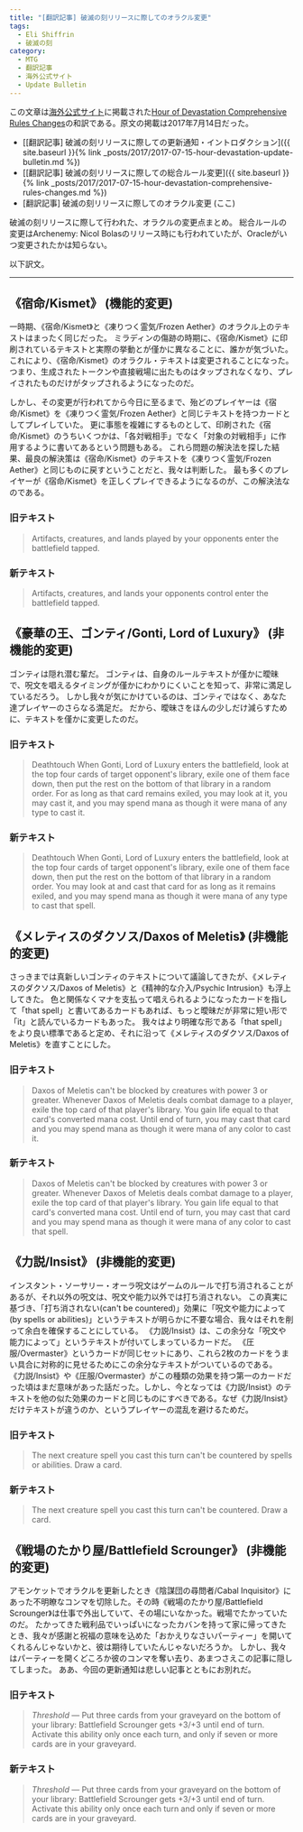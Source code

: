 ```yaml
---
title: "[翻訳記事] 破滅の刻リリースに際してのオラクル変更"
tags:
  - Eli Shiffrin
  - 破滅の刻
category:
  - MTG
  - 翻訳記事
  - 海外公式サイト
  - Update Bulletin
---
```


この文章は[海外公式サイト](http://magic.wizards.com/)に掲載された[Hour of Devastation Comprehensive Rules Changes](http://magic.wizards.com/en/articles/archive/play-design/hour-devastation-comprehensive-rules-changes-2017-07-14)の和訳である。原文の掲載は2017年7月14日だった。

* [[翻訳記事] 破滅の刻リリースに際しての更新通知・イントロダクション]({{ site.baseurl }}{% link _posts/2017/2017-07-15-hour-devastation-update-bulletin.md %})
* [[翻訳記事] 破滅の刻リリースに際しての総合ルール変更]({{ site.baseurl }}{% link _posts/2017/2017-07-15-hour-devastation-comprehensive-rules-changes.md %})
* [翻訳記事] 破滅の刻リリースに際してのオラクル変更 (ここ)

破滅の刻リリースに際して行われた、オラクルの変更点まとめ。
総合ルールの変更はArchenemy: Nicol Bolasのリリース時にも行われていたが、Oracleがいつ変更されたかは知らない。

<!-- more -->

以下訳文。

----

## 《宿命/Kismet》 (機能的変更)

一時期、《宿命/Kismet》と《凍りつく霊気/Frozen Aether》のオラクル上のテキストはまったく同じだった。
ミラディンの傷跡の時期に、《宿命/Kismet》に印刷されているテキストと実際の挙動とが僅かに異なることに、誰かが気づいた。
これにより、《宿命/Kismet》のオラクル・テキストは変更されることになった。
つまり、生成されたトークンや直接戦場に出たものはタップされなくなり、プレイされたものだけがタップされるようになったのだ。

しかし、その変更が行われてから今日に至るまで、殆どのプレイヤーは《宿命/Kismet》を《凍りつく霊気/Frozen Aether》と同じテキストを持つカードとしてプレイしていた。
更に事態を複雑にするものとして、印刷された《宿命/Kismet》のうちいくつかは、「各対戦相手」でなく「対象の対戦相手」に作用するように書いてあるという問題もある。
これら問題の解決法を探した結果、最良の解決策は《宿命/Kismet》のテキストを《凍りつく霊気/Frozen Aether》と同じものに戻すということだと、我々は判断した。
最も多くのプレイヤーが《宿命/Kismet》を正しくプレイできるようになるのが、この解決法なのである。

### 旧テキスト

> Artifacts, creatures, and lands played by your opponents enter the battlefield tapped.

### 新テキスト

> Artifacts, creatures, and lands your opponents control enter the battlefield tapped.

## 《豪華の王、ゴンティ/Gonti, Lord of Luxury》 (非機能的変更)

ゴンティは隠れ潜む輩だ。
ゴンティは、自身のルールテキストが僅かに曖昧で、呪文を唱えるタイミングが僅かにわかりにくいことを知って、非常に満足しているだろう。
しかし我々が気にかけているのは、ゴンティではなく、あなた達プレイヤーのさらなる満足だ。
だから、曖昧さをほんの少しだけ減らすために、テキストを僅かに変更したのだ。

### 旧テキスト

> Deathtouch
> When Gonti, Lord of Luxury enters the battlefield, look at the top four cards of target opponent's library, exile one of them face down, then put the rest on the bottom of that library in a random order. For as long as that card remains exiled, you may look at it, you may cast it, and you may spend mana as though it were mana of any type to cast it.

### 新テキスト

> Deathtouch
> When Gonti, Lord of Luxury enters the battlefield, look at the top four cards of target opponent's library, exile one of them face down, then put the rest on the bottom of that library in a random order. You may look at and cast that card for as long as it remains exiled, and you may spend mana as though it were mana of any type to cast that spell.

## 《メレティスのダクソス/Daxos of Meletis》 (非機能的変更)

さっきまでは真新しいゴンティのテキストについて議論してきたが、《メレティスのダクソス/Daxos of Meletis》と《精神的な介入/Psychic Intrusion》も浮上してきた。
色と関係なくマナを支払って唱えられるようになったカードを指して「that spell」と書いてあるカードもあれば、もっと曖昧だが非常に短い形で「it」と読んでいるカードもあった。
我々はより明確な形である「that spell」をより良い標準であると定め、それに沿って《メレティスのダクソス/Daxos of Meletis》を直すことにした。

### 旧テキスト

> Daxos of Meletis can't be blocked by creatures with power 3 or greater.
> Whenever Daxos of Meletis deals combat damage to a player, exile the top card of that player's library. You gain life equal to that card's converted mana cost. Until end of turn, you may cast that card and you may spend mana as though it were mana of any color to cast it.

### 新テキスト

> Daxos of Meletis can't be blocked by creatures with power 3 or greater.
> Whenever Daxos of Meletis deals combat damage to a player, exile the top card of that player's library. You gain life equal to that card's converted mana cost. Until end of turn, you may cast that card and you may spend mana as though it were mana of any color to cast that spell.

## 《力説/Insist》 (非機能的変更)

インスタント・ソーサリー・オーラ呪文はゲームのルールで打ち消されることがあるが、それ以外の呪文は、呪文や能力以外では打ち消されない。
この真実に基づき、「打ち消されない(can't be countered)」効果に「呪文や能力によって(by spells or abilities)」というテキストが明らかに不要な場合、我々はそれを削って余白を確保することにしている。
《力説/Insist》は、この余分な「呪文や能力によって」というテキストが付いてしまっているカードだ。
《圧服/Overmaster》というカードが同じセットにあり、これら2枚のカードをうまい具合に対称的に見せるためにこの余分なテキストがついているのである。
《力説/Insist》や《圧服/Overmaster》がこの種類の効果を持つ第一のカードだった頃はまだ意味があった話だった。しかし、今となっては《力説/Insist》のテキストを他の似た効果のカードと同じものにすべきである。なぜ《力説/Insist》だけテキストが違うのか、というプレイヤーの混乱を避けるためだ。

### 旧テキスト

> The next creature spell you cast this turn can't be countered by spells or abilities.
> Draw a card.

### 新テキスト

> The next creature spell you cast this turn can't be countered.
> Draw a card.

## 《戦場のたかり屋/Battlefield Scrounger》 (非機能的変更)

アモンケットでオラクルを更新したとき《陰謀団の尋問者/Cabal Inquisitor》にあった不明瞭なコンマを切除した。その時《戦場のたかり屋/Battlefield Scrounger》は仕事で外出していて、その場にいなかった。戦場でたかっていたのだ。
たかってきた戦利品でいっぱいになったカバンを持って家に帰ってきたとき、我々が感謝と祝福の意味を込めた「おかえりなさいパーティー」を開いてくれるんじゃないかと、彼は期待していたんじゃないだろうか。
しかし、我々はパーティーを開くどころか彼のコンマを奪い去り、あまつさえこの記事に隠してしまった。
ああ、今回の更新通知は悲しい記事とともにお別れだ。

### 旧テキスト

> *Threshold* — Put three cards from your graveyard on the bottom of your library: Battlefield Scrounger gets +3/+3 until end of turn. Activate this ability only once each turn, and only if seven or more cards are in your graveyard.

### 新テキスト

> *Threshold* — Put three cards from your graveyard on the bottom of your library: Battlefield Scrounger gets +3/+3 until end of turn. Activate this ability only once each turn and only if seven or more cards are in your graveyard.
